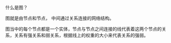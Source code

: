 什么是图？

图就是由节点和节点， 中间通过关系连接的网络结构。

图当中的每个节点都是一个实体，节点与节点之间连接的线代表着这两个节点的关系，关系有强关系和弱关系，根据线上的权重的大小来代表关系的强弱。



